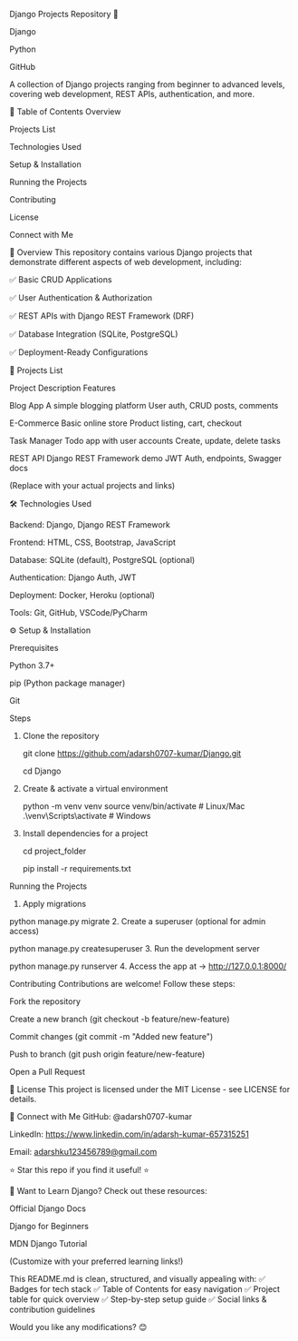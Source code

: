 Django Projects Repository 🚀

Django

Python

GitHub


A collection of Django projects ranging from beginner to advanced levels, covering web development, REST APIs, authentication, and more.


📌 Table of Contents
Overview

Projects List

Technologies Used

Setup & Installation

Running the Projects

Contributing

License

Connect with Me

📌 Overview
This repository contains various Django projects that demonstrate different aspects of web development, including:

✅ Basic CRUD Applications

✅ User Authentication & Authorization

✅ REST APIs with Django REST Framework (DRF)

✅ Database Integration (SQLite, PostgreSQL)

✅ Deployment-Ready Configurations


📌 Projects List

Project	Description	Features

Blog App	A simple blogging platform	User auth, CRUD posts, comments

E-Commerce	Basic online store	Product listing, cart, checkout

Task Manager	Todo app with user accounts	Create, update, delete tasks

REST API	Django REST Framework demo	JWT Auth, endpoints, Swagger docs

(Replace with your actual projects and links)


🛠️ Technologies Used

Backend: Django, Django REST Framework


Frontend: HTML, CSS, Bootstrap, JavaScript


Database: SQLite (default), PostgreSQL (optional)


Authentication: Django Auth, JWT


Deployment: Docker, Heroku (optional)


Tools: Git, GitHub, VSCode/PyCharm


⚙️ Setup & Installation

Prerequisites

Python 3.7+


pip (Python package manager)


Git


Steps
1. Clone the repository
 
    git clone https://github.com/adarsh0707-kumar/Django.git
   
    cd Django
2. Create & activate a virtual environment
   
    python -m venv venv
    source venv/bin/activate  # Linux/Mac
    .\venv\Scripts\activate  # Windows
3. Install dependencies for a project
   
     cd project_folder
   
    pip install -r requirements.txt
   
Running the Projects

1. Apply migrations

  python manage.py migrate
2. Create a superuser (optional for admin access)

python manage.py createsuperuser
3. Run the development server

  python manage.py runserver
4. Access the app at → http://127.0.0.1:8000/


Contributing
Contributions are welcome! Follow these steps:

Fork the repository

Create a new branch (git checkout -b feature/new-feature)

Commit changes (git commit -m "Added new feature")

Push to branch (git push origin feature/new-feature)

Open a Pull Request

📜 License
This project is licensed under the MIT License - see LICENSE for details.

📧 Connect with Me
GitHub: @adarsh0707-kumar

LinkedIn: https://www.linkedin.com/in/adarsh-kumar-657315251

Email: adarshku123456789@gmail.com

⭐ Star this repo if you find it useful! ⭐

🔹 Want to Learn Django?
Check out these resources:

Official Django Docs

Django for Beginners

MDN Django Tutorial

(Customize with your preferred learning links!)

This README.md is clean, structured, and visually appealing with:
✅ Badges for tech stack
✅ Table of Contents for easy navigation
✅ Project table for quick overview
✅ Step-by-step setup guide
✅ Social links & contribution guidelines

Would you like any modifications? 😊
